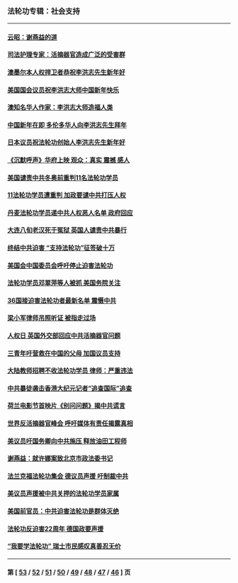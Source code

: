 ### 法轮功专辑：社会支持
---
#### [云昭：谢燕益的道](../../pages/nf4386/n13607391.md?03050430) 
#### [司法护理专家：活摘器官造成广泛的受害群](../../pages/nf4386/n13570425.md?03050430) 
#### [澳墨尔本人权捍卫者恭祝李洪志先生新年好](../../pages/nf4386/n13556164.md?03050430) 
#### [美国国会议员祝李洪志大师中国新年快乐](../../pages/nf4386/n13554208.md?03050430) 
#### [澳知名华人作家：李洪志大师造福人类](../../pages/nf4386/n13552049.md?03050430) 
#### [中国新年在即 多伦多华人向李洪志先生拜年](../../pages/nf4386/n13531756.md?03050430) 
#### [日本议员祝法轮功创始人李洪志先生新年好](../../pages/nf4386/n13543228.md?03050430) 
#### [《沉默呼声》华府上映 观众：真实 震撼 感人](../../pages/nf4386/n13524739.md?03050430) 
#### [美国谴责中共冬奥前重判11名法轮功学员](../../pages/nf4386/n13521806.md?03050430) 
#### [11法轮功学员遭重判 加政要谴中共打压人权](../../pages/nf4386/n13521294.md?03050430) 
#### [丹麦法轮功学员递中共人权恶人名单 政府回应](../../pages/nf4386/n13497482.md?03050430) 
#### [大连八旬老汉死于冤狱 英国人谴责中共暴行](../../pages/nf4386/n13480118.md?03050430) 
#### [终结中共迫害 “支持法轮功”征签破十万](../../pages/nf4386/n13471084.md?03050430) 
#### [美国会中国委员会呼吁停止迫害法轮功](../../pages/nf4386/n13465411.md?03050430) 
#### [法轮功学员邓翠萍等人被抓 美国务院关注](../../pages/nf4386/n13451524.md?03050430) 
#### [36国接迫害法轮功者最新名单 震慑中共](../../pages/nf4386/n13445909.md?03050430) 
#### [梁小军律师吊照听证 被指走过场](../../pages/nf4386/n13437662.md?03050430) 
#### [人权日 英国外交部回应中共活摘器官问题](../../pages/nf4386/n13430243.md?03050430) 
#### [三青年吁营救在中国的父母 加国议员支持](../../pages/nf4386/n13429744.md?03050430) 
#### [大陆教师招聘不收法轮功学员 律师：严重违法](../../pages/nf4386/n13365839.md?03050430) 
#### [中共暴徒袭击香港大纪元记者“追查国际”追查](../../pages/nf4386/n13343404.md?03050430) 
#### [荷兰电影节首映片《别问问题》揭中共谎言](../../pages/nf4386/n13321179.md?03050430) 
#### [世界反活摘器官峰会 呼吁媒体有责任揭露真相](../../pages/nf4386/n13264475.md?03050430) 
#### [美议员吁国务卿向中共施压 释放油田工程师](../../pages/nf4386/n13233845.md?03050430) 
#### [谢燕益：就许娜案致北京市政法委书记](../../pages/nf4386/n13182701.md?03050430) 
#### [法兰克福法轮功集会 德议员声援 吁制裁中共](../../pages/nf4386/n13175975.md?03050430) 
#### [美议员声援被中共关押的法轮功学员家属](../../pages/nf4386/n13158310.md?03050430) 
#### [美国前官员：中共迫害法轮功是群体灭绝](../../pages/nf4386/n13157750.md?03050430) 
#### [法轮功反迫害22周年 德国政要声援](../../pages/nf4386/n13143632.md?03050430) 
#### [“我要学法轮功” 瑞士市民感叹真善忍无价](../../pages/nf4386/n13129633.md?03050430) 

---
#### 第 [ [53](./53.md?03050430) / [52](./52.md?03050430) / [51](./51.md?03050430) / [50](./50.md?03050430) / [49](./49.md?03050430) / [48](./48.md?03050430) / [47](./47.md?03050430) / [46](./46.md?03050430) ] 页

